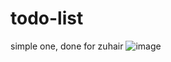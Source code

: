 # todo-list
simple one, done for zuhair
![image](https://github.com/SarimNK/todo-list/assets/108165018/eaca79ab-11aa-4fd9-b33b-bcdb3ac9bd10)
